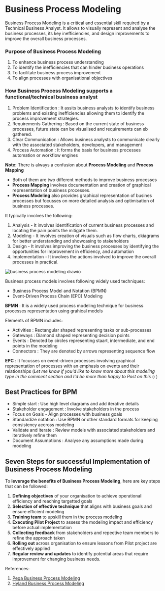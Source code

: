 
# Business Process Modeling

Business Process Modeling is a critical and essential skill required by a Technical Business Analyst. It allows to visually represent and analyse the business processes, its key inefficiencies, and design improvements to improve the overall business processes.

### Purpose of Business Process Modeling 
1. To enhance business process understanding
2. To identify the inefficiencies that can hinder business operations
3. To facilitate business process improvement
4. To align processes with organisational objectives 


### How Business Process Modeling supports a functional/technical business analyst
1. Problem Identification : 
   It assits business analysts to identify business problems and existing inefficiencies allowing them to identify the process improvement strategies.  
2. Requirements Gathering :
    Based on the current state of business processes, future state can be visualised and requirements can eb gathered.  
3. Clear Communication : 
    Allows business analysts to communicate clearly with the associated stakeholders, developers, and management 
4. Process Automation : 
    It forms the basis for business processes automation or workflow engines


**Note:**    There is always a confusion about **Process Modeling** and **Process Mapping** 
 - Both of them are two different methods to improve business processes
 - **Process Mapping** involves documentation and creation of graphical representation of business processes.     
 - **Process Modeling** also provides graphical representation of busines processes but focusses on more detailed analysis and optimisation of business processes.


It typically involves the following:
1. Analysis - It involves identification of current business processes and locating the pain points the mitigate them. 
2. Modeling - It involves creation of visuals such as flow charts, dkiagrams for better understanding and showcasing to stakeholders 
3. Design - It involves improving the business processes by identifying the opportunities for improvement in efficiency, and automation  
4. Implementation - It involves the actions involved to improve the overall processes in practical.


![business process modeling drawio](https://github.com/user-attachments/assets/6b5d4e50-a62c-47b8-934d-23a03731f976)

Business process models involves following widely used techniques:
-   Business Process Model and Notation (BPMN)
-   Event-Driven Process Chain (EPC) Modeling  

**BPMN** : It is a widely used process modeling technique for business processes representation using grahical models

Elements of BPMN includes:
- Activities : Rectangular shaped representing tasks or sub-processes
- Gateways : Diamond shaped representing decision points 
- Events : Denoted by circles representing staart, intermediate, and end points in the modeling 
- Connectors : They are denoted by arrows representing sequence flow

**EPC** : It focusses on event-driven processes involving graphical representation of processes with an emphasis on events and their relationships (*Let me know if you'd like to know more about this modeling type in the comment section and I'd be more than happy to Post on this* :)     )

<!-- Elements of EPC includes:
- Events
- Process Flows
- Decision Points
- Data Management Functions -->

## Best Practices for BPM
- Simple start : Use high level diagrams and add iterative details  
- Stakeholder engagement : Involve stakeholders in the process
- Focus on Goals - Align processes with business goals
- Standardize notation : Use BPMN or other standard formats for keeping consistency accross modeling
- Validate and iterate : Review models with associated stakeholders and iteratively refine them
- Document Assumptions : Analyse any  assumptions made during modeling

## Seven Steps for successful Implementation of Business Process Modeling  

To **leverage the benefits of Business Process Modeling**, here are key steps that can be followed:

1.   **Defining objectives** of your organisation to achieve operational efficiency and reaching targetted goals
2.   **Selection of effective technique** that aligns with business goals and ensure efficient modeling
3.   **Training team** to upskill them in the process modeling 
4.   **Executing Pilot Project**  to assess the modeling impact and efficiency before actual implementation
5.   **Collecting feedback** from stakeholders and repective team members to refine the approach taken
6.   **Rolling out** across organisation to ensure lessons from Pilot project are effectively applied
7.   **Regular review and updates** to identify potential areas that require improvement for changing business needs.       

References:
1. [Pega Business Process Modeling](https://www.pega.com/business-process-modeling#p-73163e64-3d6c-4c23-b6f1-83a3dd0b5489)
2. [Hyland Business Process Modeling ](https://www.hyland.com/en/resources/articles/business-process-modeling#Two)
